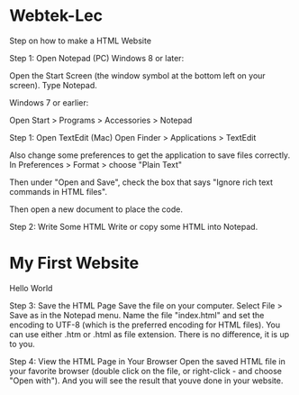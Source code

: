 # Webtek-Lec

Step on how to make a HTML Website

Step 1: Open Notepad (PC)
Windows 8 or later:

Open the Start Screen (the window symbol at the bottom left on your screen). Type Notepad.

Windows 7 or earlier:

Open Start > Programs > Accessories > Notepad

Step 1: Open TextEdit (Mac)
Open Finder > Applications > TextEdit

Also change some preferences to get the application to save files correctly. In Preferences > Format > choose "Plain Text"

Then under "Open and Save", check the box that says "Ignore rich text commands in HTML files".

Then open a new document to place the code.

Step 2: Write Some HTML
Write or copy some HTML into Notepad.
<!DOCTYPE html>
<html>
<body>

<h1>My First Website</h1>

<p>Hello World</p>

</body>
</html>

Step 3: Save the HTML Page
Save the file on your computer. Select File > Save as in the Notepad menu.
Name the file "index.html" and set the encoding to UTF-8 (which is the preferred encoding for HTML files).
You can use either .htm or .html as file extension. There is no difference, it is up to you.

Step 4: View the HTML Page in Your Browser
Open the saved HTML file in your favorite browser (double click on the file, or right-click - and choose "Open with").
And you will see the result that youve done in your website.


